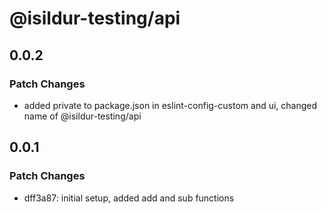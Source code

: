 # @isildur-testing/api

## 0.0.2

### Patch Changes

- added private to package.json in eslint-config-custom and ui, changed name of @isildur-testing/api

## 0.0.1

### Patch Changes

- dff3a87: initial setup, added add and sub functions
